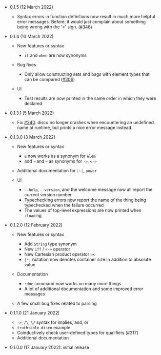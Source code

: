 * 0.1.5 (12 March 2022)

  - Syntax errors in function definitions now result in much more
    helpful error messages.  Before, it would just complain about
    something being wrong with the '=' sign.
    ([#346](https://github.com/disco-lang/disco/issues/346))

* 0.1.4 (10 March 2022)

  - New features or syntax
      - `if` and `when` are now synonyms

  - Bug fixes
      - Only allow constructing sets and bags with element types
        that can be compared ([#306](https://github.com/disco-lang/disco/issues/306))

  - UI
      - Test results are now printed in the same order in which
        they were declared

* 0.1.3.1 (5 March 2022)

  - Fix [#340](https://github.com/disco-lang/disco/issues/340): disco
    no longer crashes when encountering an undefined name at runtime,
    but prints a nice error message instead.

* 0.1.3.0 (3 March 2022)

  - New features or syntax
      - `∈` now works as a synonym for `elem`
      - add `→` and `↔` as synonyms for `->`, `<->`

  - Additional documentation for `|~|`, `power`

  - UI
      - `--help`, `--version`, and the welcome message now all report
        the current version number
      - Typechecking errors now report the name of the thing being
        typechecked when the failure occurred
      - The values of top-level expressions are now printed when
        `:load`ing

* 0.1.2.0 (12 February 2022)

  - New features or syntax
      - Add `String` type synonym
      - New `iff` / `<->` operator
      - New Cartesian product operator `><`
      - `|~|` notation now denotes container size in addition to
        absolute value

  - Documentation
      - `:doc` command now works on many more things
      - A lot of additional documentation and some improved error
        messages

  - A few small bug fixes related to parsing

* 0.1.1.0 (21 January 2022)

  - `->`, `/\`, `\/` syntax for implies, and, or
  - `truthtable.disco` example
  - Coinductively check user-defined types for qualifiers (#317)
  - Additional documentation

* 0.1.0.0 (17 January 2022): initial release

